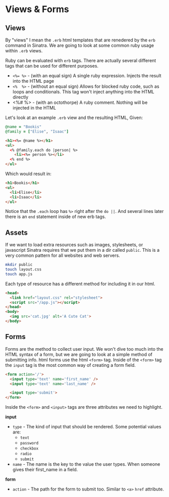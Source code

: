 # Views & Forms

Views
-----

By "views" I mean the `.erb` html templates that are renedered by
the `erb` command in Sinatra. We are going to look at some common
ruby usage within `.erb` views.

Ruby can be evaluated with `erb` tags. There are actually several
different tags that can be used for different purposes.

- `<%= %>` - (with an equal sign) A single ruby expression. Injects the result into the HTML page
- `<%  %>` - (without an equal sign) Allows for blocked ruby code, such as loops and conditionals. This tag won't inject anything into the HTML directly
- <%#  %>  - (with an octothorpe) A ruby comment. Nothing will be injected in the HTML

Let's look at an example `.erb` view and the resulting HTML, Given:
```ruby
@name = "Bookis"
@family = ["Elise", "Isaac"]
```

```html
<h1><%= @name %></h1>
<ul>
  <% @family.each do |person| %>
    <li><%= person %></li>
  <% end %>
</ul>
```

Which would result in:

```html
<h1>Bookis</h1>
<ul>
  <li>Elise</li>
  <li>Isaac</li>
</ul>
```

Notice that the `.each` loop has `%>` right after the `do ||`. And several lines later there is an `end` statement inside of new erb tags.

Assets
------

If we want to load extra resources such as images, stylesheets, or javascript Sinatra requires that we put them in a dir called `public`. This is a very common pattern for all websites and web servers.

```bash
mkdir public
touch layout.css
touch app.js
```
Each type of resource has a different method for including it in our html.

```html
<head>
  <link href="layout.css" rel="stylesheet">
  <script src="/app.js"></script>
</head>
<body>
  <img src='cat.jpg' alt='A Cute Cat'>
</body>
```

Forms
-----

Forms are the method to collect user input. We won't dive too much into the HTML syntax of a form, but we are going to look at a simple method of submitting info.
html forms use the html `<form>` tag. Inside of the `<form>` tag the `input` tag is the most common way of creating a form field.

```html
<form action='/'>
  <input type='text' name='first_name' />
  <input type='text' name='last_name' />

  <input type='submit'>
</form>
```

Inside the `<form>` and `<input>` tags are three attributes we need to highlight.

**input**

- `type` - The kind of input that should be rendered. Some potential values are:
    - `text`
    - `password`
    - `checkbox`
    - `radio`
    - `submit`
- `name` - The name is the key to the value the user types. When someone gives their first_name in a field.

**form**

- `action` - The path for the form to submit too. Similar to `<a>` `href` attribute.
